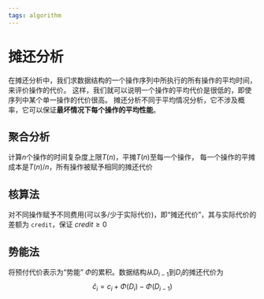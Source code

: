 ```yaml
---
tags: algorithm
---
```

# 摊还分析

在摊还分析中，我们求数据结构的一个操作序列中所执行的所有操作的平均时间，来评价操作的代价。
这样，我们就可以说明一个操作的平均代价是很低的，即使序列中某个单一操作的代价很高。
摊还分析不同于平均情况分析，它不涉及概率，它可以保证**最坏情况下每个操作的平均性能**。

## 聚合分析

计算$n$个操作的时间复杂度上限$T(n)$，平摊$T(n)$至每一个操作，
每一个操作的平摊成本是$T(n)/n$，所有操作被赋予相同的摊还代价

## 核算法

对不同操作赋予不同费用(可以多/少于实际代价)，即“摊还代价”，其与实际代价的差额为 `credit`，保证 $credit\ge 0$

## 势能法

将预付代价表示为“势能” $\Phi$的累积。数据结构从$D_{i-1}$到$D_i$的摊还代价为
$$\hat{c}_i=c_i+\Phi(D_i)-\Phi(D_{i-1})$$
